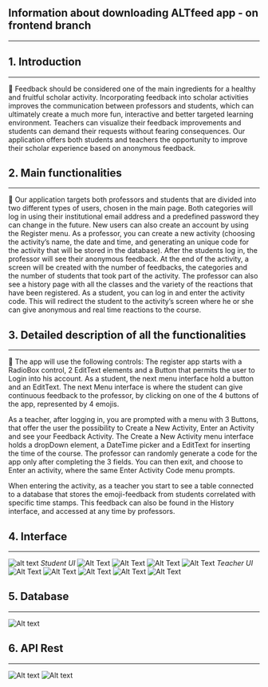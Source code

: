 ## Information about downloading ALTfeed app - on frontend branch
-----
## 1. Introduction
-----

:arrows_counterclockwise: Feedback should be considered one of the main ingredients for a healthy and fruitful scholar activity. Incorporating feedback into scholar activities improves the communication between professors and students, which can ultimately create a much more fun, interactive and better targeted learning environment. Teachers can visualize their feedback improvements and students can demand their requests without fearing consequences.
Our application offers both students and teachers the opportunity to improve their scholar experience based on anonymous feedback. 

## 2. Main functionalities
-----

:pushpin: Our application targets both professors and students that are divided into two different types of users, chosen in the main page. Both categories will log in using their institutional email address and a predefined password they can change in the future. New users can also create an account by using the Register menu.
 As a professor, you can create a new activity (choosing the activity’s name, the date and time, and generating an unique code for the activity that will be stored in the database). After the students log in, the professor will see their anonymous feedback. At the end of the activity, a screen will be created with the number of feedbacks, the categories and the number of students that took part of the activity. The professor can also see a history page with all the classes and the variety of the reactions that have been registered.
	As a student, you can log in and enter the activity code. This will redirect the student to the activity’s screen where he or she can give anonymous and real time reactions to the course.

## 3. Detailed description of all the functionalities 
-----

:radio_button: The app will use the following controls: The register app starts with a RadioBox control, 2 EditText elements and a Button that permits the user to Login into his account. As a student, the next menu interface hold a button and an EditText. The next Menu interface is where the student can give continuous feedback to the professor, by clicking on one of the 4 buttons of the app, represented by 4 emojis.

As a teacher, after logging in, you are prompted with a menu with 3 Buttons, that offer the user the possibility to Create a New Activity, Enter an Activity and see your Feedback Activity. The Create a New Activity menu interface holds a dropDown element, a DateTime picker and a EditText for inserting the time of the course. The professor can randomly generate a code for the app only after completing the 3 fields. You can then exit, and choose to Enter an activity, where the same Enter Activity Code menu prompts.

When entering the activity, as a teacher you start to see a table connected to a database that stores the emoji-feedback from students correlated with specific time stamps. This feedback can also be found in the History interface, and accessed at any time by professors.

## 4. Interface
-----

![alt text](https://github.com/LuisaBalaban/ALT_project/blob/main/UI/1.png)
*Student UI*
![Alt Text](https://github.com/LuisaBalaban/ALT_project/blob/main/UI/2.png)
![Alt Text](https://github.com/LuisaBalaban/ALT_project/blob/main/UI/3%20(2).png)
![Alt Text](https://github.com/LuisaBalaban/ALT_project/blob/main/UI/4.png)
![Alt Text](https://github.com/LuisaBalaban/ALT_project/blob/main/UI/5.png)
*Teacher UI*
![Alt Text](https://github.com/LuisaBalaban/ALT_project/blob/main/UI/6.png)
![Alt Text](https://github.com/LuisaBalaban/ALT_project/blob/main/UI/7.png)
![Alt Text](https://github.com/LuisaBalaban/ALT_project/blob/main/UI/8.png)
![Alt Text](https://github.com/LuisaBalaban/ALT_project/blob/main/UI/9.png)
![Alt Text](https://github.com/LuisaBalaban/ALT_project/blob/main/UI/10.png)

## 5. Database
-----
![Alt text](https://github.com/LuisaBalaban/ALT_project/blob/main/requests/database.jpg)

## 6. API Rest
-----

![Alt text](https://github.com/LuisaBalaban/ALT_project/blob/main/requests/requests.png)
![Alt text](https://github.com/LuisaBalaban/ALT_project/blob/main/requests/requests1.jpg)
